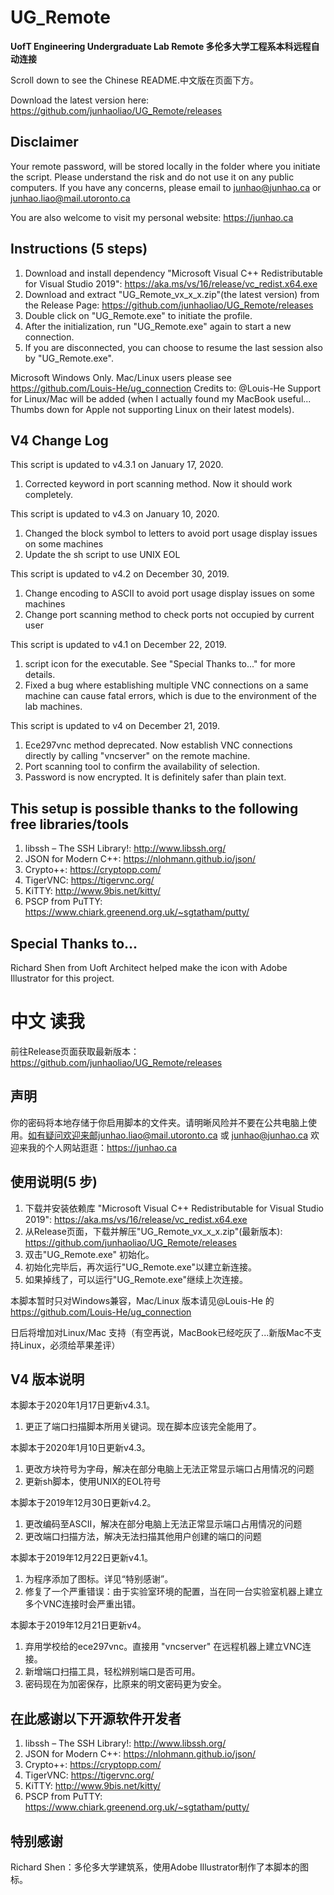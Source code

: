 # UG_Remote
**UofT Engineering Undergraduate Lab Remote 多伦多大学工程系本科远程自动连接**

Scroll down to see the Chinese README.中文版在页面下方。

Download the latest version here: https://github.com/junhaoliao/UG_Remote/releases

## Disclaimer
Your remote password, will be stored locally in the folder where you initiate the script. Please understand the risk and do not use it on any public computers. If you have any concerns, please email to junhao@junhao.ca or junhao.liao@mail.utoronto.ca

You are also welcome to visit my personal website: https://junhao.ca

## Instructions (5 steps)
1. Download and install dependency "Microsoft Visual C++ Redistributable for Visual Studio 2019": https://aka.ms/vs/16/release/vc_redist.x64.exe
2. Download and extract "UG_Remote_vx_x_x.zip"(the latest version) from the Release Page: https://github.com/junhaoliao/UG_Remote/releases
3. Double click on "UG_Remote.exe" to initiate the profile.
4. After the initialization, run "UG_Remote.exe" again to start a new connection.
5. If you are disconnected, you can choose to resume the last session also by "UG_Remote.exe". 

Microsoft Windows Only. Mac/Linux users please see https://github.com/Louis-He/ug_connection Credits to: @Louis-He
Support for Linux/Mac will be added (when I actually found my MacBook useful... Thumbs down for Apple not supporting Linux on their latest models).

## V4 Change Log
This script is updated to v4.3.1 on January 17, 2020.
1. Corrected keyword in port scanning method. Now it should work completely.

This script is updated to v4.3 on January 10, 2020.
1. Changed the block symbol to letters to avoid port usage display issues on some machines
2. Update the sh script to use UNIX EOL

This script is updated to v4.2 on December 30, 2019.
1. Change encoding to ASCII to avoid port usage display issues on some machines
2. Change port scanning method to check ports not occupied by current user

This script is updated to v4.1 on December 22, 2019.
1. script icon for the executable. See "Special Thanks to..." for more details.
2. Fixed a bug where establishing multiple VNC connections on a same machine can cause fatal errors, which is due to the environment of the lab machines.

This script is updated to v4 on December 21, 2019.
1. Ece297vnc method deprecated. Now establish VNC connections directly by calling "vncserver" on the remote machine.
2. Port scanning tool to confirm the availability of selection. 
3. Password is now encrypted. It is definitely safer than plain text.

## This setup is possible thanks to the following free libraries/tools
1. libssh – The SSH Library!: http://www.libssh.org/
2. JSON for Modern C++: https://nlohmann.github.io/json/
3. Crypto++: https://cryptopp.com/
4. TigerVNC: https://tigervnc.org/
5. KiTTY: http://www.9bis.net/kitty/
6. PSCP from PuTTY: https://www.chiark.greenend.org.uk/~sgtatham/putty/

## Special Thanks to... 
Richard Shen from Uoft Architect helped make the icon with Adobe Illustrator for this project.

# 中文 读我
前往Release页面获取最新版本：https://github.com/junhaoliao/UG_Remote/releases

## 声明

你的密码将本地存储于你启用脚本的文件夹。请明晰风险并不要在公共电脑上使用。如有疑问欢迎来邮junhao.liao@mail.utoronto.ca 或 junhao@junhao.ca
欢迎来我的个人网站逛逛：https://junhao.ca

## 使用说明(5 步)

1. 下载并安装依赖库 "Microsoft Visual C++ Redistributable for Visual Studio 2019": https://aka.ms/vs/16/release/vc_redist.x64.exe
2. 从Release页面，下载并解压"UG_Remote_vx_x_x.zip"(最新版本): https://github.com/junhaoliao/UG_Remote/releases
3. 双击"UG_Remote.exe" 初始化。
4. 初始化完毕后，再次运行"UG_Remote.exe"以建立新连接。
5. 如果掉线了，可以运行"UG_Remote.exe"继续上次连接。

本脚本暂时只对Windows兼容，Mac/Linux 版本请见@Louis-He 的 https://github.com/Louis-He/ug_connection

日后将增加对Linux/Mac 支持（有空再说，MacBook已经吃灰了...新版Mac不支持Linux，必须给苹果差评）

## V4 版本说明
本脚本于2020年1月17日更新v4.3.1。
1. 更正了端口扫描脚本所用关键词。现在脚本应该完全能用了。

本脚本于2020年1月10日更新v4.3。
1. 更改方块符号为字母，解决在部分电脑上无法正常显示端口占用情况的问题
2. 更新sh脚本，使用UNIX的EOL符号

本脚本于2019年12月30日更新v4.2。
1. 更改编码至ASCII，解决在部分电脑上无法正常显示端口占用情况的问题
2. 更改端口扫描方法，解决无法扫描其他用户创建的端口的问题

本脚本于2019年12月22日更新v4.1。
1. 为程序添加了图标。详见“特别感谢”。
2. 修复了一个严重错误：由于实验室环境的配置，当在同一台实验室机器上建立多个VNC连接时会严重出错。

本脚本于2019年12月21日更新v4。
1. 弃用学校给的ece297vnc。直接用 "vncserver" 在远程机器上建立VNC连接。
2. 新增端口扫描工具，轻松辨别端口是否可用。
3. 密码现在为加密保存，比原来的明文密码更为安全。

## 在此感谢以下开源软件开发者

1. libssh – The SSH Library!: http://www.libssh.org/
2. JSON for Modern C++: https://nlohmann.github.io/json/
3. Crypto++: https://cryptopp.com/
4. TigerVNC: https://tigervnc.org/
5. KiTTY: http://www.9bis.net/kitty/
6. PSCP from PuTTY: https://www.chiark.greenend.org.uk/~sgtatham/putty/

## 特别感谢
Richard Shen：多伦多大学建筑系，使用Adobe Illustrator制作了本脚本的图标。
